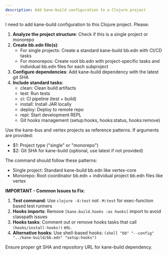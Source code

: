 ```yaml
---
description: Add kane-build configuration to a Clojure project
---
```


I need to add kane-build configuration to this Clojure project. Please:

1. **Analyze the project structure**: Check if this is a single project or monorepo
2. **Create bb.edn file(s)**: 
   - For single projects: Create a standard kane-build bb.edn with CI/CD tasks
   - For monorepos: Create root bb.edn with project-specific tasks and individual bb.edn files for each subproject
3. **Configure dependencies**: Add kane-build dependency with the latest git SHA
4. **Include standard tasks**:
   - clean: Clean build artifacts
   - test: Run tests
   - ci: CI pipeline (test + build)
   - install: Install JAR locally
   - deploy: Deploy to remote repo
   - repl: Start development REPL
   - Git hooks management (setup:hooks, hooks:status, hooks:remove)

Use the kane-bus and vertex projects as reference patterns. If arguments are provided:
- $1: Project type ("single" or "monorepo") 
- $2: Git SHA for kane-build (optional, use latest if not provided)

The command should follow these patterns:
- Single project: Standard kane-build bb.edn like vertex-core
- Monorepo: Root coordinator bb.edn + individual project bb.edn files like vertex

**IMPORTANT - Common Issues to Fix**:
1. **Test command**: Use `clojure -X:test` not `-M:test` for exec-function based test runners
2. **Hooks imports**: Remove `[kane.build.hooks :as hooks]` import to avoid classpath issues
3. **Hooks tasks**: Comment out or remove hooks tasks that call `(hooks/install-hooks!)` etc.
4. **Alternative hooks**: Use shell-based hooks: `(shell "bb" "--config" "../kane-build/bb.edn" "setup:hooks")`

Ensure proper git SHA and repository URL for kane-build dependency.